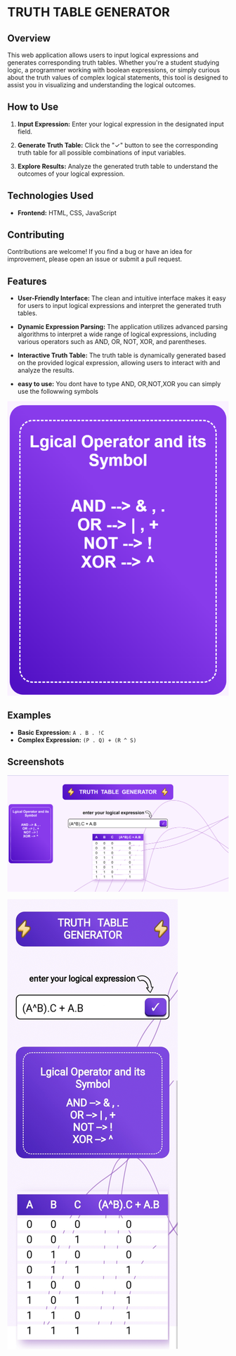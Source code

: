 
# TRUTH TABLE GENERATOR

## Overview

This web application allows users to input logical expressions and generates corresponding truth tables. Whether you're a student studying logic, a programmer working with boolean expressions, or simply curious about the truth values of complex logical statements, this tool is designed to assist you in visualizing and understanding the logical outcomes.



 



## How to Use

1. **Input Expression:** Enter your logical expression in the designated input field.

2. **Generate Truth Table:** Click the "&#x2713;" button to see the corresponding truth table for all possible combinations of input variables.

3. **Explore Results:** Analyze the generated truth table to understand the outcomes of your logical expression.





## Technologies Used

- **Frontend:** HTML, CSS, JavaScript

## Contributing

Contributions are welcome! If you find a bug or have an idea for improvement, please open an issue or submit a pull request.







## Features

- **User-Friendly Interface:** The clean and intuitive interface makes it easy for users to input logical expressions and interpret the generated truth tables.

- **Dynamic Expression Parsing:** The application utilizes advanced parsing algorithms to interpret a wide range of logical expressions, including various operators such as AND, OR, NOT, XOR, and parentheses.

- **Interactive Truth Table:** The truth table is dynamically generated based on the provided logical expression, allowing users to interact with and analyze the results.

- **easy to use:** You dont have to type AND, OR,NOT,XOR you can simply use the followwing symbols




![App Screenshot](instructionss.png)


## Examples

- **Basic Expression:** `A . B . !C  ` 
- **Complex Expression:** `(P . Q) + (R ^ S)`

## Screenshots

![App Screenshot](ssPC.png)

![App Screenshot](ssMOBILE.jpg)
